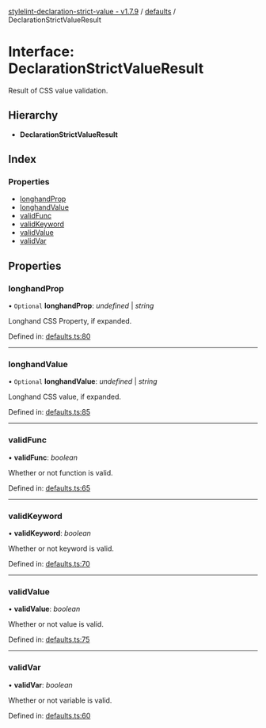 [stylelint-declaration-strict-value - v1.7.9](../README.md) / [defaults](../modules/defaults.md) / DeclarationStrictValueResult

# Interface: DeclarationStrictValueResult

Result of CSS value validation.

## Hierarchy

* **DeclarationStrictValueResult**

## Index

### Properties

* [longhandProp](defaults.declarationstrictvalueresult.md#longhandprop)
* [longhandValue](defaults.declarationstrictvalueresult.md#longhandvalue)
* [validFunc](defaults.declarationstrictvalueresult.md#validfunc)
* [validKeyword](defaults.declarationstrictvalueresult.md#validkeyword)
* [validValue](defaults.declarationstrictvalueresult.md#validvalue)
* [validVar](defaults.declarationstrictvalueresult.md#validvar)

## Properties

### longhandProp

• `Optional` **longhandProp**: *undefined* \| *string*

Longhand CSS Property, if expanded.

Defined in: [defaults.ts:80](https://github.com/AndyOGo/stylelint-declaration-strict-value/blob/cf1a196/src/defaults.ts#L80)

___

### longhandValue

• `Optional` **longhandValue**: *undefined* \| *string*

Longhand CSS value, if expanded.

Defined in: [defaults.ts:85](https://github.com/AndyOGo/stylelint-declaration-strict-value/blob/cf1a196/src/defaults.ts#L85)

___

### validFunc

• **validFunc**: *boolean*

Whether or not function is valid.

Defined in: [defaults.ts:65](https://github.com/AndyOGo/stylelint-declaration-strict-value/blob/cf1a196/src/defaults.ts#L65)

___

### validKeyword

• **validKeyword**: *boolean*

Whether or not keyword is valid.

Defined in: [defaults.ts:70](https://github.com/AndyOGo/stylelint-declaration-strict-value/blob/cf1a196/src/defaults.ts#L70)

___

### validValue

• **validValue**: *boolean*

Whether or not value is valid.

Defined in: [defaults.ts:75](https://github.com/AndyOGo/stylelint-declaration-strict-value/blob/cf1a196/src/defaults.ts#L75)

___

### validVar

• **validVar**: *boolean*

Whether or not variable is valid.

Defined in: [defaults.ts:60](https://github.com/AndyOGo/stylelint-declaration-strict-value/blob/cf1a196/src/defaults.ts#L60)
